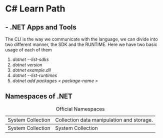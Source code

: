 # C# Learn Path

## -  .NET Apps and Tools
<p>The CLI is the way we communicate with the language, we can divide into two different manner, the SDK and the RUNTIME. Here we have two basic usage of each of them
</p>
<ol>
    <li><i>dotnet --list-sdks</i></li>
    <li> <i>dotnet version</i> </li>
    <li><i>dotnet example.dll</i></li>
    <li><i>dotnet --list-runtimes</i></li>
    <li><i>dotnet add packages < package-name ></i></li>
</ol>

<h2>Namespaces of .NET</h2>
<table>
<caption>Official Namespaces</caption>
<tbody>
    <tr>
    <col>
        <td>System Collection</td>
        <td>Collection data manipulation and storage.</td>
    </col>
    </tr>
    <tr>
    <col>
        <td>System Collection</td>
        <td>System Collection</td>
    </col>
    </tr>
</tbody>
</table>